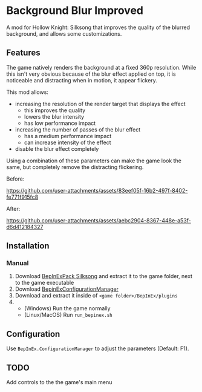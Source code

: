 # Background Blur Improved
A mod for Hollow Knight: Silksong that improves the quality of the blurred background, and allows some customizations.


## Features
The game natively renders the background at a fixed 360p resolution. While this isn't very obvious because of the blur effect applied on top, it is noticeable and distracting when in motion, it appear flickery.

This mod allows:
- increasing the resolution of the render target that displays the effect
  - this improves the quality
  - lowers the blur intensity
  - has low performance impact
- increasing the number of passes of the blur effect
  - has a medium performance impact
  - can increase intensity of the effect
- disable the blur effect completely

Using a combination of these parameters can make the game look the same, but completely remove the distracting flickering.

Before: 

https://github.com/user-attachments/assets/83eef05f-16b2-497f-8402-fe771f915fc8

After:

https://github.com/user-attachments/assets/aebc2904-8367-448e-a53f-d6d412184327




## Installation

### Manual
1. Download [BepInExPack Silksong](https://thunderstore.io/c/hollow-knight-silksong/p/BepInEx/BepInExPack_Silksong/) and extract it to the game folder, next to the game executable
2. Download [BepinExConfigurationManager](https://thunderstore.io/c/hollow-knight-silksong/p/Yukikaco/BepinExConfigurationManager/)
2. Download []() and extract it inside of `<game folder>/BepInEx/plugins`
3.
    - (Windows) Run the game normally
    - (Linux/MacOS) Run `run_bepinex.sh`


## Configuration

Use `BepInEx.ConfigurationManager` to adjust the parameters (Default: F1).

## TODO
Add controls to the the game's main menu
